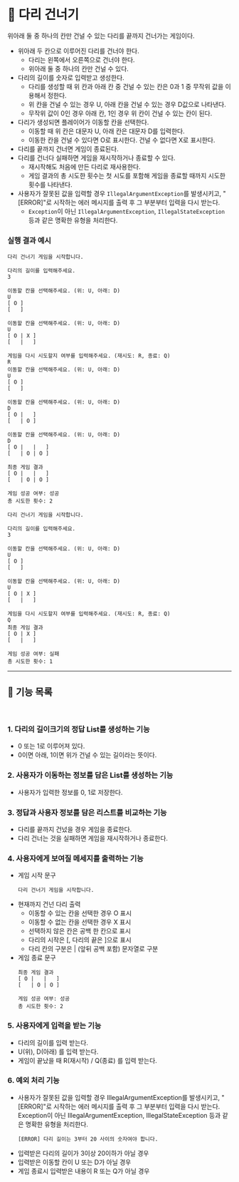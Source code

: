 # 🌉 다리 건너기

위아래 둘 중 하나의 칸만 건널 수 있는 다리를 끝까지 건너가는 게임이다.
- 위아래 두 칸으로 이루어진 다리를 건너야 한다.
    - 다리는 왼쪽에서 오른쪽으로 건너야 한다.
    - 위아래 둘 중 하나의 칸만 건널 수 있다.
- 다리의 길이를 숫자로 입력받고 생성한다.
    - 다리를 생성할 때 위 칸과 아래 칸 중 건널 수 있는 칸은 0과 1 중 무작위 값을 이용해서 정한다.
    - 위 칸을 건널 수 있는 경우 U, 아래 칸을 건널 수 있는 경우 D값으로 나타낸다.
    - 무작위 값이 0인 경우 아래 칸, 1인 경우 위 칸이 건널 수 있는 칸이 된다.
- 다리가 생성되면 플레이어가 이동할 칸을 선택한다.
    - 이동할 때 위 칸은 대문자 U, 아래 칸은 대문자 D를 입력한다.
    - 이동한 칸을 건널 수 있다면 O로 표시한다. 건널 수 없다면 X로 표시한다.
- 다리를 끝까지 건너면 게임이 종료된다.
- 다리를 건너다 실패하면 게임을 재시작하거나 종료할 수 있다.
    - 재시작해도 처음에 만든 다리로 재사용한다.
    - 게임 결과의 총 시도한 횟수는 첫 시도를 포함해 게임을 종료할 때까지 시도한 횟수를 나타낸다.
- 사용자가 잘못된 값을 입력할 경우 `IllegalArgumentException`를 발생시키고, "[ERROR]"로 시작하는 에러 메시지를 출력 후 그 부분부터 입력을 다시 받는다.
    - `Exception`이 아닌 `IllegalArgumentException`, `IllegalStateException` 등과 같은 명확한 유형을 처리한다.



### 실행 결과 예시
```
다리 건너기 게임을 시작합니다.

다리의 길이를 입력해주세요.
3

이동할 칸을 선택해주세요. (위: U, 아래: D)
U
[ O ]
[   ]

이동할 칸을 선택해주세요. (위: U, 아래: D)
U
[ O | X ]
[   |   ]

게임을 다시 시도할지 여부를 입력해주세요. (재시도: R, 종료: Q)
R
이동할 칸을 선택해주세요. (위: U, 아래: D)
U
[ O ]
[   ]

이동할 칸을 선택해주세요. (위: U, 아래: D)
D
[ O |   ]
[   | O ]

이동할 칸을 선택해주세요. (위: U, 아래: D)
D
[ O |   |   ]
[   | O | O ]

최종 게임 결과
[ O |   |   ]
[   | O | O ]

게임 성공 여부: 성공
총 시도한 횟수: 2
```

```
다리 건너기 게임을 시작합니다.

다리의 길이를 입력해주세요.
3

이동할 칸을 선택해주세요. (위: U, 아래: D)
U
[ O ]
[   ]

이동할 칸을 선택해주세요. (위: U, 아래: D)
U
[ O | X ]
[   |   ]

게임을 다시 시도할지 여부를 입력해주세요. (재시도: R, 종료: Q)
Q
최종 게임 결과
[ O | X ]
[   |   ]

게임 성공 여부: 실패
총 시도한 횟수: 1
```

---



## 🌿 기능 목록
<br>

### 1. 다리의 길이크기의 정답 List를 생성하는 기능
  - 0 또는 1로 이루어져 있다.
  - 0이면 아래, 1이면 위가 건널 수 있는 길이라는 뜻이다.
  
### 2. 사용자가 이동하는 정보를 담은 List를 생성하는 기능
  - 사용자가 입력한 정보를 0, 1로 저장한다.

### 3. 정답과 사용자 정보를 담은 리스트를 비교하는 기능
  - 다리를 끝까지 건넜을 경우 게임을 종료한다.
  - 다리 건너는 것을 실패하면 게임을 재시작하거나 종료한다.

### 4. 사용자에게 보여질 메세지를 출력하는 기능
  - 게임 시작 문구
    ```
    다리 건너기 게임을 시작합니다.
    ```
  - 현재까지 건넌 다리 출력
    - 이동할 수 있는 칸을 선택한 경우 O 표시
    - 이동할 수 없는 칸을 선택한 경우 X 표시
    - 선택하지 않은 칸은 공백 한 칸으로 표시
    - 다리의 시작은 [, 다리의 끝은 ]으로 표시
    - 다리 칸의 구분은 | (앞뒤 공백 포함) 문자열로 구분
  - 게임 종료 문구
    ```
    최종 게임 결과
    [ O |   |   ]
    [   | O | O ]
  
    게임 성공 여부: 성공
    총 시도한 횟수: 2
    ```


### 5. 사용자에게 입력을 받는 기능
  - 다리의 길이를 입력 받는다.
  - U(위), D(아래) 를 입력 받는다.
  - 게임이 끝났을 때 R(재시작) / Q(종료) 를 입력 받는다.

### 6. 예외 처리 기능 
  - 사용자가 잘못된 값을 입력할 경우 IllegalArgumentException를 발생시키고, "[ERROR]"로 시작하는 에러 메시지를 출력 후 그 부분부터 입력을 다시 받는다.
    Exception이 아닌 IllegalArgumentException, IllegalStateException 등과 같은 명확한 유형을 처리한다.
    ```
    [ERROR] 다리 길이는 3부터 20 사이의 숫자여야 합니다.
    ```
  - 입력받은 다리의 길이가 3이상 20이하가 아닐 경우
  - 입력받은 이동할 칸이 U 또는 D가 아닐 경우
  - 게임 종료시 입력받은 내용이 R 또는 Q가 아닐 경우
  